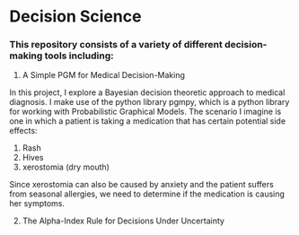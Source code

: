# Decision Science

### This repository consists of a variety of different decision-making tools including:

1. A Simple PGM for Medical Decision-Making

In this project, I explore a Bayesian decision theoretic approach to medical diagnosis. I make use of the python library pgmpy, which is a python library for working with Probabilistic Graphical Models. The scenario I imagine is one in which a patient is taking a medication that has certain potential side effects:
1. Rash
2. Hives
3. xerostomia (dry mouth)

Since xerostomia can also be caused by anxiety and the patient suffers from seasonal allergies, we need to determine if the medication is causing her symptoms.

2. The Alpha-Index Rule for Decisions Under Uncertainty

